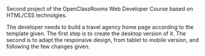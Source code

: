 Second project of the OpenClassRooms Web Developer Course based on HTML/CSS technolgies. 

The developer needs to build a travel agency home page according to the template given.
The first step is to create the desktop version of it.
The second is to adapt the responsive design, from tablet to mobile version, and following the few changes given. 

